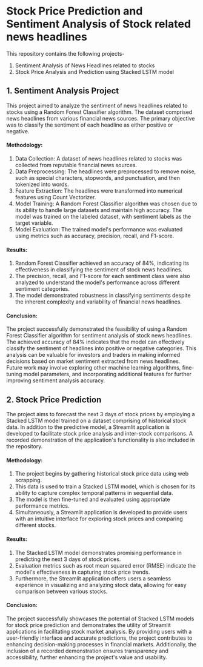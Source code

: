 # Stock Price Prediction and Sentiment Analysis of Stock related news headlines

This repository contains the following projects-
1. Sentiment Analysis of News Headlines related to stocks
2. Stock Price Analysis and Prediction using Stacked LSTM model

## 1. Sentiment Analysis Project

This project aimed to analyze the sentiment of news headlines related to stocks using a Random Forest Classifier algorithm. The dataset comprised news headlines from various financial news sources. The primary objective was to classify the sentiment of each headline as either positive or negative.

#### Methodology:

1. Data Collection: A dataset of news headlines related to stocks was collected from reputable financial news sources.
2. Data Preprocessing: The headlines were preprocessed to remove noise, such as special characters, stopwords, and punctuation, and then tokenized into words.
3. Feature Extraction: The headlines were transformed into numerical features using Count Vectorizer.
4. Model Training: A Random Forest Classifier algorithm was chosen due to its ability to handle large datasets and maintain high accuracy. The model was trained on the labeled dataset, with sentiment labels as the target variable.
5. Model Evaluation: The trained model's performance was evaluated using metrics such as accuracy, precision, recall, and F1-score.

#### Results:

1. Random Forest Classifier achieved an accuracy of 84%, indicating its effectiveness in classifying the sentiment of stock news headlines.
2. The precision, recall, and F1-score for each sentiment class were also analyzed to understand the model's performance across different sentiment categories.
3. The model demonstrated robustness in classifying sentiments despite the inherent complexity and variability of financial news headlines.

#### Conclusion:
The project successfully demonstrated the feasibility of using a Random Forest Classifier algorithm for sentiment analysis of stock news headlines. The achieved accuracy of 84% indicates that the model can effectively classify the sentiment of headlines into positive or negative categories. This analysis can be valuable for investors and traders in making informed decisions based on market sentiment extracted from news headlines. Future work may involve exploring other machine learning algorithms, fine-tuning model parameters, and incorporating additional features for further improving sentiment analysis accuracy.

## 2. Stock Price Prediction

The project aims to forecast the next 3 days of stock prices by employing a Stacked LSTM model trained on a dataset comprising of historical stock data. In addition to the predictive model, a Streamlit application is developed to facilitate stock price analysis and inter-stock comparisons. A recorded demonstration of the application's functionality is also included in the repository.

#### Methodology:
1. The project begins by gathering historical stock price data using web scrapping.
2. This data is used to train a Stacked LSTM model, which is chosen for its ability to capture complex temporal patterns in sequential data.
3. The model is then fine-tuned and evaluated using appropriate performance metrics.
4. Simultaneously, a Streamlit application is developed to provide users with an intuitive interface for exploring stock prices and comparing different stocks.

#### Results:
1. The Stacked LSTM model demonstrates promising performance in predicting the next 3 days of stock prices.
2. Evaluation metrics such as root mean squared error (RMSE) indicate the model's effectiveness in capturing stock price trends.
3. Furthermore, the Streamlit application offers users a seamless experience in visualizing and analyzing stock data, allowing for easy comparison between various stocks.

#### Conclusion:
The project successfully showcases the potential of Stacked LSTM models for stock price prediction and demonstrates the utility of Streamlit applications in facilitating stock market analysis. By providing users with a user-friendly interface and accurate predictions, the project contributes to enhancing decision-making processes in financial markets. Additionally, the inclusion of a recorded demonstration ensures transparency and accessibility, further enhancing the project's value and usability.
